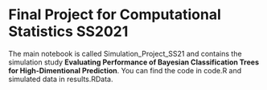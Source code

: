 #  Final Project for Computational Statistics SS2021


The main notebook is called Simulation_Project_SS21 and contains the simulation study **Evaluating Performance of Bayesian Classification Trees for High-Dimentional Prediction**. You can find the code in code.R and simulated data in results.RData.
